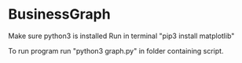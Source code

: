 # BusinessGraph
Make sure python3 is installed
Run in terminal "pip3 install matplotlib"

To run program run "python3 graph.py" in folder containing script. 
